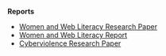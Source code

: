 **Reports**

- [Women and Web Literacy Research Paper](#NEED_URL)
- [Women and Web Literacy Report](#NEED_URL)
- [Cyberviolence Research Paper](#NEED_URL)
